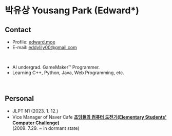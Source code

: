 # 박유상 Yousang Park (Edward*)

## Contact
- Profile: [edward.moe](https://edward.moe/)
- E-mail: eddylily00@gmail.com
<br>

- AI undergrad. GameMaker™ Programmer.
- Learning C++, Python, Java, Web Programming, etc.
<br>

## Personal
- JLPT N1 (2023. 1. 12.)
- Vice Manager of Naver Cafe **[초딩들의 컴퓨터 도전기(Elementary Students' Computer Challenge)](https://cafe.naver.com/sangbinkids)**<br>
  (2009. 7.29. ~ in dormant state)
